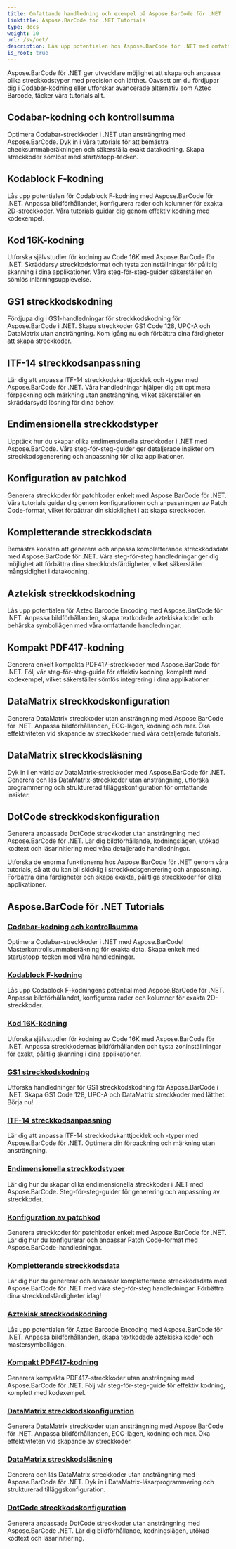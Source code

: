 ```yaml
---
title: Omfattande handledning och exempel på Aspose.BarCode för .NET
linktitle: Aspose.BarCode för .NET Tutorials
type: docs
weight: 10
url: /sv/net/
description: Lås upp potentialen hos Aspose.BarCode för .NET med omfattande tutorials! Bemästra Codabar-kodning, anpassa Codablock F, utforska Code 16K och mer.
is_root: true
---
```



Aspose.BarCode för .NET ger utvecklare möjlighet att skapa och anpassa olika streckkodstyper med precision och lätthet. Oavsett om du fördjupar dig i Codabar-kodning eller utforskar avancerade alternativ som Aztec Barcode, täcker våra tutorials allt.

## Codabar-kodning och kontrollsumma

Optimera Codabar-streckkoder i .NET utan ansträngning med Aspose.BarCode. Dyk in i våra tutorials för att bemästra checksummaberäkningen och säkerställa exakt datakodning. Skapa streckkoder sömlöst med start/stopp-tecken.

## Kodablock F-kodning

Lås upp potentialen för Codablock F-kodning med Aspose.BarCode för .NET. Anpassa bildförhållandet, konfigurera rader och kolumner för exakta 2D-streckkoder. Våra tutorials guidar dig genom effektiv kodning med kodexempel.

## Kod 16K-kodning

Utforska självstudier för kodning av Code 16K med Aspose.BarCode för .NET. Skräddarsy streckkodsformat och tysta zoninställningar för pålitlig skanning i dina applikationer. Våra steg-för-steg-guider säkerställer en sömlös inlärningsupplevelse.

## GS1 streckkodskodning

Fördjupa dig i GS1-handledningar för streckkodskodning för Aspose.BarCode i .NET. Skapa streckkoder GS1 Code 128, UPC-A och DataMatrix utan ansträngning. Kom igång nu och förbättra dina färdigheter att skapa streckkoder.

## ITF-14 streckkodsanpassning

Lär dig att anpassa ITF-14 streckkodskanttjocklek och -typer med Aspose.BarCode för .NET. Våra handledningar hjälper dig att optimera förpackning och märkning utan ansträngning, vilket säkerställer en skräddarsydd lösning för dina behov.

## Endimensionella streckkodstyper

Upptäck hur du skapar olika endimensionella streckkoder i .NET med Aspose.BarCode. Våra steg-för-steg-guider ger detaljerade insikter om streckkodsgenerering och anpassning för olika applikationer.

## Konfiguration av patchkod

Generera streckkoder för patchkoder enkelt med Aspose.BarCode för .NET. Våra tutorials guidar dig genom konfigurationen och anpassningen av Patch Code-format, vilket förbättrar din skicklighet i att skapa streckkoder.

## Kompletterande streckkodsdata

Bemästra konsten att generera och anpassa kompletterande streckkodsdata med Aspose.BarCode för .NET. Våra steg-för-steg handledningar ger dig möjlighet att förbättra dina streckkodsfärdigheter, vilket säkerställer mångsidighet i datakodning.

## Aztekisk streckkodskodning

Lås upp potentialen för Aztec Barcode Encoding med Aspose.BarCode för .NET. Anpassa bildförhållanden, skapa textkodade aztekiska koder och behärska symbollägen med våra omfattande handledningar.

## Kompakt PDF417-kodning

Generera enkelt kompakta PDF417-streckkoder med Aspose.BarCode för .NET. Följ vår steg-för-steg-guide för effektiv kodning, komplett med kodexempel, vilket säkerställer sömlös integrering i dina applikationer.

## DataMatrix streckkodskonfiguration

Generera DataMatrix streckkoder utan ansträngning med Aspose.BarCode för .NET. Anpassa bildförhållanden, ECC-lägen, kodning och mer. Öka effektiviteten vid skapande av streckkoder med våra detaljerade tutorials.

## DataMatrix streckkodsläsning

Dyk in i en värld av DataMatrix-streckkoder med Aspose.BarCode för .NET. Generera och läs DataMatrix-streckkoder utan ansträngning, utforska programmering och strukturerad tilläggskonfiguration för omfattande insikter.

## DotCode streckkodskonfiguration

Generera anpassade DotCode streckkoder utan ansträngning med Aspose.BarCode för .NET. Lär dig bildförhållande, kodningslägen, utökad kodtext och läsarinitiering med våra detaljerade handledningar.

Utforska de enorma funktionerna hos Aspose.BarCode för .NET genom våra tutorials, så att du kan bli skicklig i streckkodsgenerering och anpassning. Förbättra dina färdigheter och skapa exakta, pålitliga streckkoder för olika applikationer.
## Aspose.BarCode för .NET Tutorials
### [Codabar-kodning och kontrollsumma](./codabar-encoding-and-checksum/)
Optimera Codabar-streckkoder i .NET med Aspose.BarCode! Masterkontrollsummaberäkning för exakta data. Skapa enkelt med start/stopp-tecken med våra handledningar.
### [Kodablock F-kodning](./codablock-f-encoding/)
Lås upp Codablock F-kodningens potential med Aspose.BarCode för .NET. Anpassa bildförhållandet, konfigurera rader och kolumner för exakta 2D-streckkoder.
### [Kod 16K-kodning](./code-16k-encoding/)
Utforska självstudier för kodning av Code 16K med Aspose.BarCode för .NET. Anpassa streckkodernas bildförhållanden och tysta zoninställningar för exakt, pålitlig skanning i dina applikationer.
### [GS1 streckkodskodning](./gs1-barcode-encoding/)
Utforska handledningar för GS1 streckkodskodning för Aspose.BarCode i .NET. Skapa GS1 Code 128, UPC-A och DataMatrix streckkoder med lätthet. Börja nu!
### [ITF-14 streckkodsanpassning](./itf-14-barcode-customization/)
Lär dig att anpassa ITF-14 streckkodskanttjocklek och -typer med Aspose.BarCode för .NET. Optimera din förpackning och märkning utan ansträngning.
### [Endimensionella streckkodstyper](./one-dimensional-barcode-types/)
Lär dig hur du skapar olika endimensionella streckkoder i .NET med Aspose.BarCode. Steg-för-steg-guider för generering och anpassning av streckkoder.
### [Konfiguration av patchkod](./patch-code-configuration/)
Generera streckkoder för patchkoder enkelt med Aspose.BarCode för .NET. Lär dig hur du konfigurerar och anpassar Patch Code-format med Aspose.BarCode-handledningar.
### [Kompletterande streckkodsdata](./supplemental-barcode-data/)
Lär dig hur du genererar och anpassar kompletterande streckkodsdata med Aspose.BarCode för .NET med våra steg-för-steg handledningar. Förbättra dina streckkodsfärdigheter idag!
### [Aztekisk streckkodskodning](./aztec-barcode-encoding/)
Lås upp potentialen för Aztec Barcode Encoding med Aspose.BarCode för .NET. Anpassa bildförhållanden, skapa textkodade aztekiska koder och mastersymbollägen.
### [Kompakt PDF417-kodning](./compact-pdf417-encoding/)
Generera kompakta PDF417-streckkoder utan ansträngning med Aspose.BarCode för .NET. Följ vår steg-för-steg-guide för effektiv kodning, komplett med kodexempel.
### [DataMatrix streckkodskonfiguration](./datamatrix-barcode-configuration/)
Generera DataMatrix streckkoder utan ansträngning med Aspose.BarCode för .NET. Anpassa bildförhållanden, ECC-lägen, kodning och mer. Öka effektiviteten vid skapande av streckkoder.
### [DataMatrix streckkodsläsning](./datamatrix-barcode-reading/)
Generera och läs DataMatrix streckkoder utan ansträngning med Aspose.BarCode för .NET. Dyk in i DataMatrix-läsarprogrammering och strukturerad tilläggskonfiguration.
### [DotCode streckkodskonfiguration](./dotcode-barcode-configuration/)
Generera anpassade DotCode streckkoder utan ansträngning med Aspose.BarCode .NET. Lär dig bildförhållande, kodningslägen, utökad kodtext och läsarinitiering.